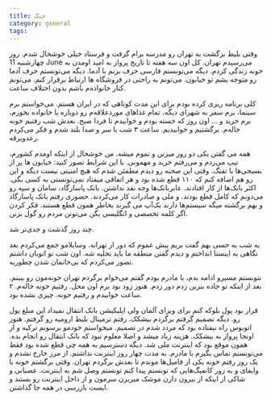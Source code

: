 ```yaml
---
title: جنگ
category: general
tags:  
---
```


وقتی بلیط برگشت به تهران رو مدرسه برام گرفت و فرستاد خیلی خوشحال شدم. روز چهارشنبه 11 June می‌رسیدم تهران. کل اون سه هفته تا تاریخ پرواز به امید اومدن به خونه زندگی کردم. دیگه می‌تونستم فارسی حرف بزنم با آدما. دیگه می‌تونستم حرف آدما رو متوجه بشم تو خیابون. می‌تونم به راحتی در فروشگاه ها ارتباط برقرار کنم. می‌تونم کنار خانواده‌م باشم بدون اختلاف ساعت. 

کلی برنامه ریزی کرده بودم برای این مدت کوتاهی که در ایران هستم. می‌خواستم برم سینما، برم سفر به شهرای دیگه، تمام غذاهای موردعلاقه‌م رو دوباره با خانواده بخورم، برم خرید و ...
اون روز که خسته بودم و خوابیدم تا فردا صبح. بعدش شب رفتیم خونه خاله‌م. برگشتیم و خوابیدیم. ساعت ۳ شب با سر و صدا بلند شدم و فکر می‌کردم رعدوبرقه. 

همه می گفتن یکی دو روز میزنن و تموم میشه. من خوشحال از اینکه اومدم کشورم، تیپ می‌زدم و می‌رفتم خرید و مهمونی. با این شرایط تصور کنید: خیابون ها پر از بسیجی‌ها با تفنگ. وقتی این صحنه رو دیدم مطمئن شدم که هیچ امنیتی نیست دیگه و این رو هم اضافه کنم که ۱۱۰ قطع شده بود و هر اتفاقی میفتاد نمی‌تونستی به کسی بگی. اکثر بانک‌ها از کار افتادند. عابربانک‌ها وجه نقد نداشتن. بانک پاسارگاد، سامان و سپه رو می‌دونم که کامل قطع بودند. و ملی و صادرات کار می‌کردند. حضوری رفتم بانک پاسارگاد و بهم برگشته میگه سیستم‌ها دارند بک‌آپ می گیرند بخاطر همون قطع هستند. فکر کردن اگر کلمه تخصصی و انگلیسی بگن می‌تونن مردم رو گول بزنن.

چند روز گذشت و جدی‌تر شد. 

یه شب یه حسی بهم گفت بریم پیش عموم که دور از تهرانه. وسایلامو جمع می‌کردم بعد نگاهی به اینستا انداختم و دیدم گفتن منطقه ما باید تخلیه شه. اون شب تو اتوبان داشتم تصور می‌کردم که بی‌خانمان شدن چطوریه.

نتونستم مسیرو ادامه بدم، با مادرم بودم گفتم می‌خوام برگردم تهران خونه‌مون رو ببینم. بعد از اینکه تو جاده بنزین زدم دور زدم. هنوز زود بود برم اون محل. رفتیم خونه خاله‌م. ۲ ساعت خوابیدم و رفتیم خونه. چیزی نشده بود.

قرار بود پول بلوکه کنم برای ویزای آلمان ولی اپلیکیشن بانک انتقال نمیداد این مبلغ پول رو. دیگه تصمیم گرفتم برگردم بیشکک. رفتم ترمینال بلیط ارومیه رو گرفتم. هنوز اتوبوس راه نیفتاده بود که مردد شدم در تصمیم. میخواستم خودمو برسونم ترکیه و از اونجا پرواز به بیشکک. هزینه زیاد میشد و اصلا معلوم نبود که بانک انتقال رو انجام بده. همون موقع بود که اینترنت ملی شد. دیگه دسترسیم به همه چی قطع شده بود فقط می‌تونستم تماس بگیرم با مادرم. به مدت چهار روز اینترنت نداشتم. از مرز خارج نشدم و یک روز رفتم خونه یکی از فامیل‌ها موندم تا بعدش برگردم تهران. وقتی برگشتم خونه با وایفای و به زور کانفیگ‌هایی که تونستم پیدا کنم تونستم وصل شم به اینترنت. عصبانی و شاکی از اینکه از بیرون دارن موشک میریزن سرمون و از داخل اینترنت رو بستند و ایست بازرسی در همه جا گذاشتن.

